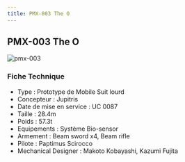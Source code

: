 ```yaml
---
title: PMX-003 The O
---
```


PMX-003 The O
-------------


![pmx-003](/images/stories/saga/zetagundam/mechas/titans/pmx-003.png)


### Fiche Technique


- Type : Prototype de Mobile Suit lourd  
- Concepteur : Jupitris  
- Date de mise en service : UC 0087  
- Taille : 28.4m  
- Poids : 57.3t  
- Equipements : Système Bio-sensor  
- Armement : Beam sword x4, Beam rifle  
- Pilote : Paptimus Scirocco  
- Mechanical Designer : Makoto Kobayashi, Kazumi Fujita

